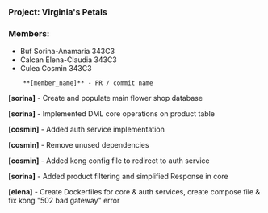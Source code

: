 ### Project: Virginia's Petals
### Members:
- Buf Sorina-Anamaria 343C3
- Calcan Elena-Claudia 343C3
- Culea Cosmin 343C3

```
    **[member_name]** - PR / commit name
```

**[sorina]** - Create and populate main flower shop database

**[sorina]** - Implemented DML core operations on product table

**[cosmin]** - Added auth service implementation

**[cosmin]** - Remove unused dependencies

**[cosmin]** - Added kong config file to redirect to auth service

**[sorina]** - Added product filtering and simplified Response in core

**[elena]** - Create Dockerfiles for core & auth services, create compose file & fix kong "502 bad gateway" error
